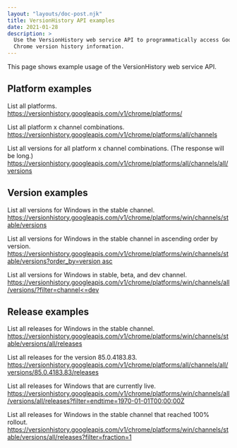 ```yaml
---
layout: "layouts/doc-post.njk"
title: VersionHistory API examples
date: 2021-01-28
description: > 
  Use the VersionHistory web service API to programmatically access Google
  Chrome version history information.
---
```


This page shows example usage of the VersionHistory web service API.

## Platform examples

List all platforms. \
https://versionhistory.googleapis.com/v1/chrome/platforms/

List all platform x channel combinations. \
https://versionhistory.googleapis.com/v1/chrome/platforms/all/channels

List all versions for all platform x channel combinations. (The response will be
long.) \
https://versionhistory.googleapis.com/v1/chrome/platforms/all/channels/all/versions

## Version examples

List all versions for Windows in the stable channel. \
https://versionhistory.googleapis.com/v1/chrome/platforms/win/channels/stable/versions

List all versions for Windows in the stable channel in ascending order by
version. \
[https://versionhistory.googleapis.com/v1/chrome/platforms/win/channels/stable/versions?order_by=version
asc](https://versionhistory.googleapis.com/v1/chrome/platforms/win/channels/stable/versions?order_by=version%20asc)

List all versions for Windows in stable, beta, and dev channel. \
[https://versionhistory.googleapis.com/v1/chrome/platforms/win/channels/all/versions/?filter=channel<=dev](https://versionhistory.googleapis.com/v1/chrome/platforms/win/channels/all/versions/?filter=channel%3C=dev)

## Release examples

List all releases for Windows in the stable channel. \
https://versionhistory.googleapis.com/v1/chrome/platforms/win/channels/stable/versions/all/releases

List all releases for the version 85.0.4183.83. \
https://versionhistory.googleapis.com/v1/chrome/platforms/all/channels/all/versions/85.0.4183.83/releases

List all releases for Windows that are currently live. \
https://versionhistory.googleapis.com/v1/chrome/platforms/win/channels/all/versions/all/releases?filter=endtime=1970-01-01T00:00:00Z

List all releases for Windows in the stable channel that reached 100% rollout.
https://versionhistory.googleapis.com/v1/chrome/platforms/win/channels/stable/versions/all/releases?filter=fraction=1
